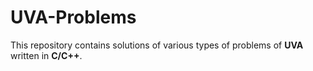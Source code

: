 # UVA-Problems
This repository contains solutions of various types of problems of **UVA** written in **C/C++**.
